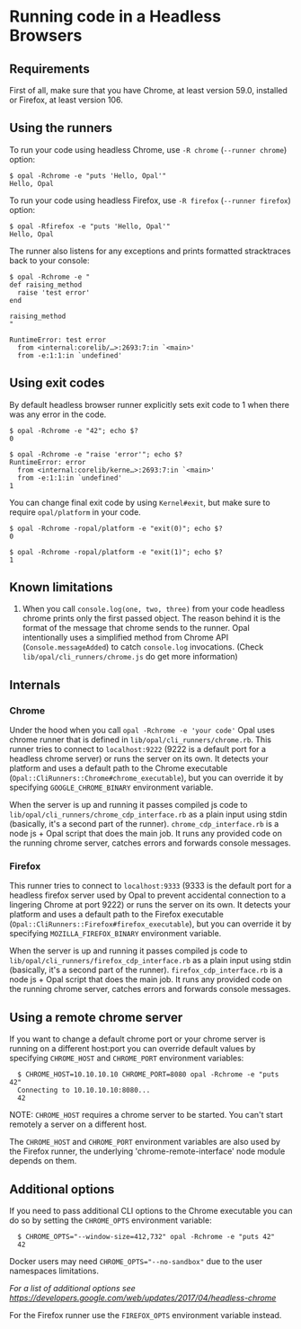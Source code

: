 # Running code in a Headless Browsers

## Requirements

First of all, make sure that you have Chrome, at least version 59.0, installed or Firefox, at least version 106.

## Using the runners

To run your code using headless Chrome, use `-R chrome` (`--runner chrome`) option:

    $ opal -Rchrome -e "puts 'Hello, Opal'"
    Hello, Opal

To run your code using headless Firefox, use `-R firefox` (`--runner firefox`) option:

    $ opal -Rfirefox -e "puts 'Hello, Opal'"
    Hello, Opal

The runner also listens for any exceptions and prints formatted stracktraces back to your console:

    $ opal -Rchrome -e "
    def raising_method
      raise 'test error'
    end

    raising_method
    "

    RuntimeError: test error
      from <internal:corelib/…>:2693:7:in `<main>'
      from -e:1:1:in `undefined'

## Using exit codes

By default headless browser runner explicitly sets exit code to 1 when there was any error in the code.

    $ opal -Rchrome -e "42"; echo $?
    0

    $ opal -Rchrome -e "raise 'error'"; echo $?
    RuntimeError: error
      from <internal:corelib/kerne…>:2693:7:in `<main>'
      from -e:1:1:in `undefined'
    1

You can change final exit code by using `Kernel#exit`, but make sure to require `opal/platform` in your code.

    $ opal -Rchrome -ropal/platform -e "exit(0)"; echo $?
    0

    $ opal -Rchrome -ropal/platform -e "exit(1)"; echo $?
    1

## Known limitations

1. When you call `console.log(one, two, three)` from your code headless chrome prints only the first passed object.
   The reason behind it is the format of the message that chrome sends to the runner.
   Opal intentionally uses a simplified method from Chrome API (`Console.messageAdded`) to catch `console.log` invocations.
   (Check `lib/opal/cli_runners/chrome.js` do get more information)

## Internals

### Chrome

Under the hood when you call `opal -Rchrome -e 'your code'` Opal uses chrome runner that is defined in
`lib/opal/cli_runners/chrome.rb`. This runner tries to connect to `localhost:9222` (9222 is a default port for a headless chrome server)
or runs the server on its own. It detects your platform and uses a default path to the Chrome executable
(`Opal::CliRunners::Chrome#chrome_executable`), but you can override it by specifying `GOOGLE_CHROME_BINARY` environment
variable.

When the server is up and running it passes compiled js code to `lib/opal/cli_runners/chrome_cdp_interface.rb`
as a plain input using stdin (basically, it's a second part of the runner).
`chrome_cdp_interface.rb` is a node js + Opal script that does the main job. It runs any provided code on the running chrome server,
catches errors and forwards console messages.

### Firefox

This runner tries to connect to `localhost:9333` (9333 is the default port for a headless firefox server used by Opal to prevent accidental
connection to a lingering Chrome at port 9222)
or runs the server on its own. It detects your platform and uses a default path to the Firefox executable
(`Opal::CliRunners::Firefox#firefox_executable`), but you can override it by specifying `MOZILLA_FIREFOX_BINARY` environment
variable.

When the server is up and running it passes compiled js code to `lib/opal/cli_runners/firefox_cdp_interface.rb`
as a plain input using stdin (basically, it's a second part of the runner).
`firefox_cdp_interface.rb` is a node js + Opal script that does the main job. It runs any provided code on the running chrome server,
catches errors and forwards console messages.

## Using a remote chrome server

If you want to change a default chrome port or your chrome server is running on a different host:port
you can override default values by specifying `CHROME_HOST` and `CHROME_PORT` environment variables:

      $ CHROME_HOST=10.10.10.10 CHROME_PORT=8080 opal -Rchrome -e "puts 42"
      Connecting to 10.10.10.10:8080...
      42

NOTE: `CHROME_HOST` requires a chrome server to be started. You can't start remotely a server on a different host.

The `CHROME_HOST` and `CHROME_PORT` environment variables are also used by the Firefox runner, the underlying 'chrome-remote-interface'
node module depends on them.

## Additional options

If you need to pass additional CLI options to the Chrome executable you can do so by setting the `CHROME_OPTS` environment variable:

      $ CHROME_OPTS="--window-size=412,732" opal -Rchrome -e "puts 42"
      42

Docker users may need `CHROME_OPTS="--no-sandbox"` due to the user namespaces limitations.

_For a list of additional options see https://developers.google.com/web/updates/2017/04/headless-chrome_

For the Firefox runner use the `FIREFOX_OPTS` environment variable instead.
